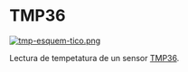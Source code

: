 # TMP36

[![tmp-esquem-tico.png](https://i.postimg.cc/x15RLVFc/tmp-esquem-tico.png)](https://postimg.cc/SnXCp34h)

Lectura de tempetatura de un sensor [TMP36](https://pdf1.alldatasheet.com/datasheet-pdf/view/49108/AD/TMP36.html).
